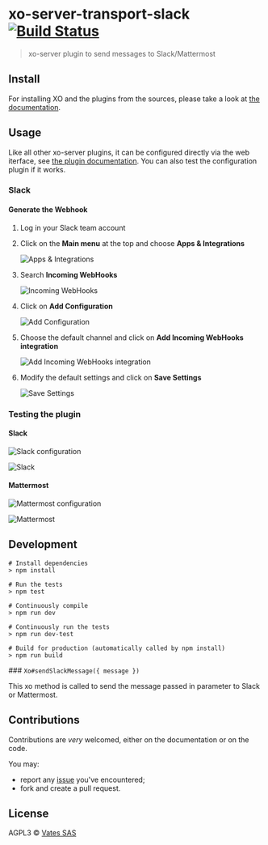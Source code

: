 # xo-server-transport-slack [![Build Status](https://travis-ci.org/vatesfr/xen-orchestra.png?branch=master)](https://travis-ci.org/vatesfr/xen-orchestra)

> xo-server plugin to send messages to Slack/Mattermost

## Install

For installing XO and the plugins from the sources, please take a look at [the documentation](https://xen-orchestra.com/docs/from_the_sources.html).

## Usage

Like all other xo-server plugins, it can be configured directly via
the web iterface, see [the plugin documentation](https://xen-orchestra.com/docs/plugins.html). You can also test the configuration plugin if it works.

### Slack

#### Generate the Webhook

1. Log in your Slack team account
2. Click on the **Main menu** at the top and choose **Apps & Integrations**

   ![Apps & Integrations](image/DocImg1.png)
3. Search **Incoming WebHooks**

   ![Incoming WebHooks](image/DocImg2.png)
4. Click on **Add Configuration**

   ![Add Configuration](image/DocImg3.png)
5. Choose the default channel and click on **Add Incoming WebHooks integration**

   ![Add Incoming WebHooks integration](image/DocImg4.png)
6. Modify the default settings and click on **Save Settings**

   ![Save Settings](image/DocImg5.png)

### Testing the plugin

#### Slack

![Slack configuration](image/DocImg6.png)

![Slack](image/DocImg7.png)

#### Mattermost

![Mattermost configuration](image/DocImg8.png)

![Mattermost](image/DocImg9.png)

## Development

```
# Install dependencies
> npm install

# Run the tests
> npm test

# Continuously compile
> npm run dev

# Continuously run the tests
> npm run dev-test

# Build for production (automatically called by npm install)
> npm run build
```

### `Xo#sendSlackMessage({ message }) `

This xo method is called to send the message passed in parameter to Slack or Mattermost.

## Contributions

Contributions are *very* welcomed, either on the documentation or on
the code.

You may:

- report any [issue](https://github.com/vatesfr/xen-orchestra/issues)
  you've encountered;
- fork and create a pull request.

## License

AGPL3 © [Vates SAS](https://vates.fr)
